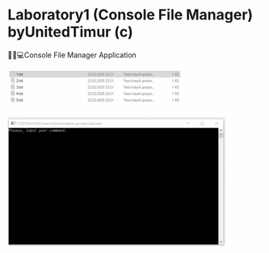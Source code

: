 # Laboratory1 (Console File Manager) byUnitedTimur (c)

💾📄💻Console File Manager Application

![](demonstration.gif)
